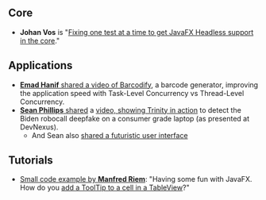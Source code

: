 ## Core

* **Johan Vos** is "[Fixing one test at a time to get JavaFX Headless support in the core](https://mastodon.social/@johanvos/112325369175582324)."

## Applications

* [**Emad Hanif** shared a video of Barcodify](https://twitter.com/EmadHanif_/status/1782111780611010776), a barcode generator, improving the application speed with Task-Level Concurrency vs Thread-Level Concurrency.
* [**Sean Phillips** shared](https://twitter.com/SeanMiPhillips/status/1781480060408537145) a [video, showing Trinity in action](https://www.youtube.com/watch?v=jI5r-flszzU) to detect the Biden robocall deepfake on a consumer grade laptop (as presented at DevNexus).
  * And Sean also [shared a futuristic user interface](https://twitter.com/SeanMiPhillips/status/1783677579980845232)

## Tutorials

* [Small code example by **Manfred Riem**](https://twitter.com/agoncal/status/1783732219615297908): "Having some fun with JavaFX. How do you [add a ToolTip to a cell in a TableView](https://manorrock.com/blog/2024/04/25/add_a_tooltip_to_a_cell_in_a_table_view.html)?"
